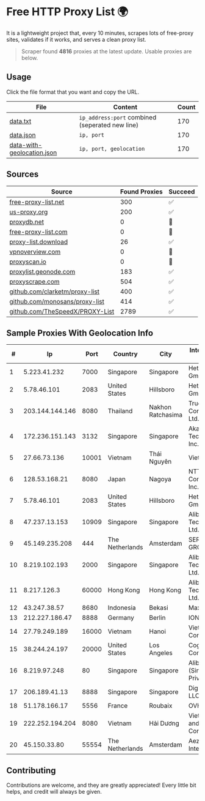 
# Free HTTP Proxy List 🌍

It is a lightweight project that, every 10 minutes, scrapes lots of free-proxy sites, validates if it works, and serves a clean proxy list.


> Scraper found **4816** proxies at the latest update. Usable proxies are below.

## Usage

Click the file format that you want and copy the URL.


|File|Content|Count|
|----|-------|-----|
|[data.txt](https://raw.githubusercontent.com/themiralay/Proxy-List-World/master/data.txt)|`ip_address:port` combined (seperated new line)|170|
|[data.json](https://raw.githubusercontent.com/themiralay/Proxy-List-World/master/data.json)|`ip, port`|170|
|[data-with-geolocation.json](https://raw.githubusercontent.com/themiralay/Proxy-List-World/master/data-with-geolocation.json)|`ip, port, geolocation`|170|

## Sources

|Source|Found Proxies|Succeed|
|------|-------------|-------|
|[free-proxy-list.net](https://free-proxy-list.net)|300|✅|
|[us-proxy.org](https://www.us-proxy.org)|200|✅|
|[proxydb.net](http://proxydb.net)|0|🚫|
|[free-proxy-list.com](https://free-proxy-list.com/?page=&port=&type%5B%5D=http&type%5B%5D=https&up_time=0&search=Search)|0|🚫|
|[proxy-list.download](https://www.proxy-list.download/HTTP)|26|✅|
|[vpnoverview.com](https://vpnoverview.com/privacy/anonymous-browsing/free-proxy-servers)|0|🚫|
|[proxyscan.io](https://www.proxyscan.io)|0|🚫|
|[proxylist.geonode.com](https://proxylist.geonode.com/api/proxy-list?limit=300&page=1&sort_by=lastChecked&sort_type=desc&protocols=http,https)|183|✅|
|[proxyscrape.com](https://api.proxyscrape.com/v2/?request=displayproxies&protocol=http&timeout=10000&country=all&ssl=all&anonymity=all)|504|✅|
|[github.com/clarketm/proxy-list](https://raw.githubusercontent.com/clarketm/proxy-list/master/proxy-list-raw.txt)|400|✅|
|[github.com/monosans/proxy-list](https://raw.githubusercontent.com/monosans/proxy-list/main/proxies/http.txt)|414|✅|
|[github.com/TheSpeedX/PROXY-List](https://raw.githubusercontent.com/TheSpeedX/PROXY-List/master/http.txt)|2789|✅|


## Sample Proxies With Geolocation Info

|#|Ip|Port|Country|City|Internet Service Provider|
|-|--|----|-------|----|-------------------------|
|1|5.223.41.232|7000|Singapore|Singapore|Hetzner Online GmbH|
|2|5.78.46.101|2083|United States|Hillsboro|Hetzner Online GmbH|
|3|203.144.144.146|8080|Thailand|Nakhon Ratchasima|True Internet Corporation CO. Ltd.|
|4|172.236.151.143|3132|Singapore|Singapore|Akamai Technologies, Inc.|
|5|27.66.73.136|10001|Vietnam|Thái Nguyên|Viettel Group|
|6|128.53.168.21|8080|Japan|Nagoya|NTT PC Communications, Inc.|
|7|5.78.46.101|2083|United States|Hillsboro|Hetzner Online GmbH|
|8|47.237.13.153|10909|Singapore|Singapore|Alibaba (US) Technology Co., Ltd.|
|9|45.149.235.208|444|The Netherlands|Amsterdam|SERV.HOST GROUP LTD|
|10|8.219.102.193|2000|Singapore|Singapore|Alibaba (US) Technology Co., Ltd.|
|11|8.217.126.3|60000|Hong Kong|Hong Kong|Alibaba (US) Technology Co., Ltd.|
|12|43.247.38.57|8680|Indonesia|Bekasi|Maxindo|
|13|212.227.186.47|8888|Germany|Berlin|IONOS SE|
|14|27.79.249.189|16000|Vietnam|Hanoi|Viettel Corporation|
|15|38.244.24.197|20000|United States|Los Angeles|Cogent Communications|
|16|8.219.97.248|80|Singapore|Singapore|Alibaba Cloud (Singapore) Private Limited|
|17|206.189.41.13|8888|Singapore|Singapore|DigitalOcean, LLC|
|18|51.178.166.17|5556|France|Roubaix|OVH SAS|
|19|222.252.194.204|8080|Vietnam|Hải Dương|VietNam Post and Telecom Corporation|
|20|45.150.33.80|55554|The Netherlands|Amsterdam|Aeza International LTD|



## Contributing

Contributions are welcome, and they are greatly appreciated! Every
little bit helps, and credit will always be given.


